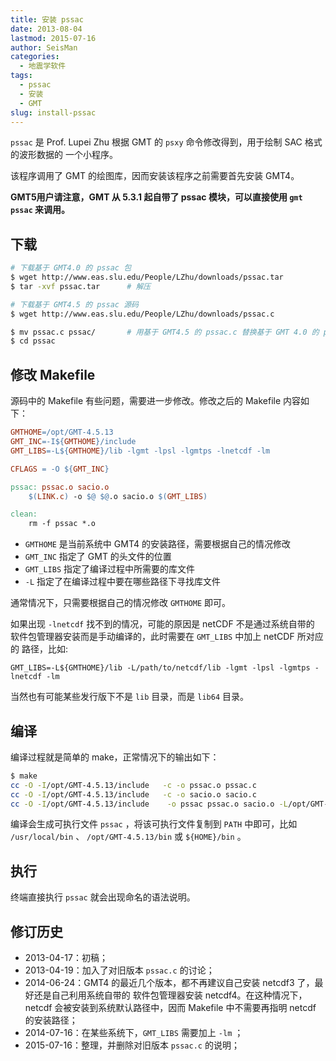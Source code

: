 ```yaml
---
title: 安装 pssac
date: 2013-08-04
lastmod: 2015-07-16
author: SeisMan
categories:
  - 地震学软件
tags:
  - pssac
  - 安装
  - GMT
slug: install-pssac
---
```


`pssac` 是 Prof. Lupei Zhu 根据 GMT 的 `psxy` 命令修改得到，用于绘制 SAC 格式的波形数据的
一个小程序。

该程序调用了 GMT 的绘图库，因而安装该程序之前需要首先安装 GMT4。

**GMT5用户请注意，GMT 从 5.3.1 起自带了 pssac 模块，可以直接使用 `gmt pssac` 来调用。**

<!--more-->

## 下载

``` bash
# 下载基于 GMT4.0 的 pssac 包
$ wget http://www.eas.slu.edu/People/LZhu/downloads/pssac.tar
$ tar -xvf pssac.tar      # 解压

# 下载基于 GMT4.5 的 pssac 源码
$ wget http://www.eas.slu.edu/People/LZhu/downloads/pssac.c

$ mv pssac.c pssac/       # 用基于 GMT4.5 的 pssac.c 替换基于 GMT 4.0 的 pssac.c
$ cd pssac
```

## 修改 Makefile

源码中的 Makefile 有些问题，需要进一步修改。修改之后的 Makefile 内容如下：

``` makefile
GMTHOME=/opt/GMT-4.5.13
GMT_INC=-I${GMTHOME}/include
GMT_LIBS=-L${GMTHOME}/lib -lgmt -lpsl -lgmtps -lnetcdf -lm

CFLAGS = -O ${GMT_INC}

pssac: pssac.o sacio.o
    $(LINK.c) -o $@ $@.o sacio.o $(GMT_LIBS)

clean:
    rm -f pssac *.o
```

- `GMTHOME` 是当前系统中 GMT4 的安装路径，需要根据自己的情况修改
- `GMT_INC` 指定了 GMT 的头文件的位置
- `GMT_LIBS` 指定了编译过程中所需要的库文件
- `-L` 指定了在编译过程中要在哪些路径下寻找库文件

通常情况下，只需要根据自己的情况修改 `GMTHOME` 即可。

如果出现 `-lnetcdf` 找不到的情况，可能的原因是 netCDF 不是通过系统自带的
软件包管理器安装而是手动编译的，此时需要在 `GMT_LIBS` 中加上 netCDF 所对应的
路径，比如:

    GMT_LIBS=-L${GMTHOME}/lib -L/path/to/netcdf/lib -lgmt -lpsl -lgmtps -lnetcdf -lm

当然也有可能某些发行版下不是 `lib` 目录，而是 `lib64` 目录。

## 编译

编译过程就是简单的 make，正常情况下的输出如下：

``` bash
$ make
cc -O -I/opt/GMT-4.5.13/include   -c -o pssac.o pssac.c
cc -O -I/opt/GMT-4.5.13/include   -c -o sacio.o sacio.c
cc -O -I/opt/GMT-4.5.13/include    -o pssac pssac.o sacio.o -L/opt/GMT-4.5.13/lib -lgmt -lpsl -lgmtps -lnetcdf -lm
```

编译会生成可执行文件 `pssac` ，将该可执行文件复制到 `PATH` 中即可，比如
`/usr/local/bin` 、 `/opt/GMT-4.5.13/bin` 或 `${HOME}/bin` 。

## 执行

终端直接执行 `pssac` 就会出现命名的语法说明。

## 修订历史

- 2013-04-17：初稿；
- 2013-04-19：加入了对旧版本 `pssac.c` 的讨论；
- 2014-06-24：GMT4 的最近几个版本，都不再建议自己安装 netcdf3 了，最好还是自己利用系统自带的
  软件包管理器安装 netcdf4。在这种情况下，netcdf 会被安装到系统默认路径中，因而 Makefile 中不需要再指明 netcdf 的安装路径；
- 2014-07-16：在某些系统下，`GMT_LIBS` 需要加上 `-lm` ；
- 2015-07-16：整理，并删除对旧版本 `pssac.c` 的说明；
